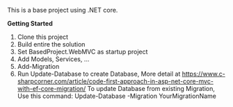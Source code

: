 This is a base project using .NET core.

**Getting Started**
1. Clone this project
2. Build entire the solution
3. Set BasedProject.WebMVC as startup project
4. Add Models, Services, ...
5. Add-Migration
6. Run Update-Database to create Database, 
More detail at https://www.c-sharpcorner.com/article/code-first-approach-in-asp-net-core-mvc-with-ef-core-migration/
To update Database from existing Migration, Use this command: Update-Database -Migration YourMigrationName

